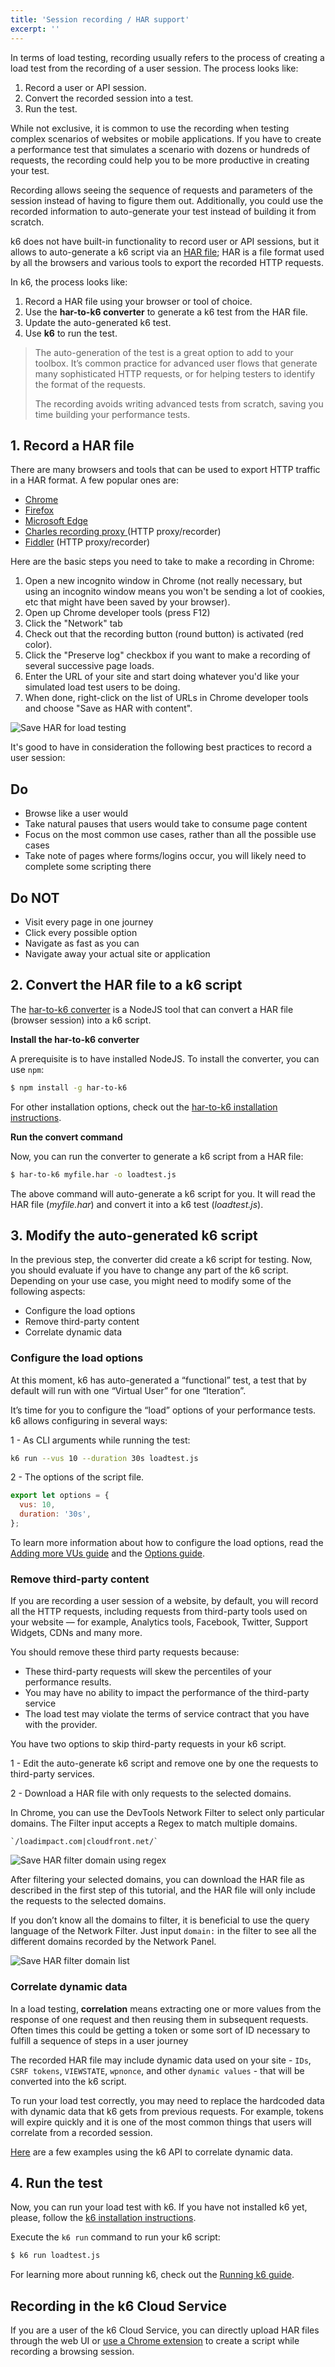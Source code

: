 ```yaml
---
title: 'Session recording / HAR support'
excerpt: ''
---
```


In terms of load testing, recording usually refers to the process of creating a load test from the recording of a user session. The process looks like:

1. Record a user or API session.
2. Convert the recorded session into a test.
3. Run the test.

While not exclusive, it is common to use the recording when testing complex scenarios of websites or mobile applications. If you have to create a performance test that simulates a scenario with dozens or hundreds of requests, the recording could help you to be more productive in creating your test.

Recording allows seeing the sequence of requests and parameters of the session instead of having to figure them out. Additionally, you could use the recorded information to auto-generate your test instead of building it from scratch.

k6 does not have built-in functionality to record user or API sessions, but it allows to auto-generate a k6 script via an [HAR file](<https://en.wikipedia.org/wiki/HAR_(file_format)>); HAR is a file format used by all the browsers and various tools to export the recorded HTTP requests.

In k6, the process looks like:

1. Record a HAR file using your browser or tool of choice.
2. Use the **har-to-k6 converter** to generate a k6 test from the HAR file.
3. Update the auto-generated k6 test.
4. Use **k6** to run the test.

> The auto-generation of the test is a great option to add to your toolbox. It’s common practice for advanced user flows that generate many sophisticated HTTP requests, or for helping testers to identify the format of the requests.
>
> The recording avoids writing advanced tests from scratch, saving you time building your performance tests.

## 1. Record a HAR file

There are many browsers and tools that can be used to export HTTP traffic in a HAR format. A few popular ones are:

- [Chrome](https://www.google.com/chrome/)
- [Firefox](https://www.mozilla.org/en-US/firefox/)
- [Microsoft Edge](https://www.microsoft.com/en-us/windows/microsoft-edge)
- [Charles recording proxy ](http://www.charlesproxy.com/)(HTTP proxy/recorder)
- [Fiddler](http://www.telerik.com/fiddler) (HTTP proxy/recorder)

Here are the basic steps you need to take to make a recording in Chrome:

1. Open a new incognito window in Chrome (not really necessary, but using an incognito window means you won't be sending a lot of cookies, etc that might have been saved by your browser).
2. Open up Chrome developer tools (press F12)
3. Click the "Network" tab
4. Check out that the recording button (round button) is activated (red color).
5. Click the "Preserve log" checkbox if you want to make a recording of several successive page loads.
6. Enter the URL of your site and start doing whatever you'd like your simulated load test users to be doing.
7. When done, right-click on the list of URLs in Chrome developer tools and choose "Save as HAR with content".

![Save HAR for load testing](/images/Session-recording-HAR-support/session_recorder_save_as_har.png)

It's good to have in consideration the following best practices to record a user session:

## Do

- Browse like a user would
- Take natural pauses that users would take to consume page content
- Focus on the most common use cases, rather than all the possible use cases
- Take note of pages where forms/logins occur, you will likely need to complete some scripting there

## Do NOT

- Visit every page in one journey
- Click every possible option
- Navigate as fast as you can
- Navigate away your actual site or application

## 2. Convert the HAR file to a k6 script

The [har-to-k6 converter](https://github.com/loadimpact/har-to-k6) is a NodeJS tool that can convert a HAR file (browser session) into a k6 script.

**Install the har-to-k6 converter**

A prerequisite is to have installed NodeJS. To install the converter, you can use `npm`:

```bash
$ npm install -g har-to-k6
```

For other installation options, check out the [har-to-k6 installation instructions](https://github.com/loadimpact/har-to-k6#installation).

**Run the convert command**

Now, you can run the converter to generate a k6 script from a HAR file:

```bash
$ har-to-k6 myfile.har -o loadtest.js
```

The above command will auto-generate a k6 script for you. It will read the HAR file (_myfile.har_) and convert it into a k6 test (_loadtest.js_).

## 3. Modify the auto-generated k6 script

In the previous step, the converter did create a k6 script for testing. Now, you should evaluate if you have to change any part of the k6 script. Depending on your use case, you might need to modify some of the following aspects:

- Configure the load options
- Remove third-party content
- Correlate dynamic data

### Configure the load options

At this moment, k6 has auto-generated a “functional” test, a test that by default will run with one “Virtual User” for one “Iteration”.

It’s time for you to configure the “load” options of your performance tests. k6 allows configuring in several ways:

1 - As CLI arguments while running the test:

```bash
k6 run --vus 10 --duration 30s loadtest.js
```

2 - The options of the script file.

```js
export let options = {
  vus: 10,
  duration: '30s',
};
```

To learn more information about how to configure the load options, read the [Adding more VUs guide](/getting-started/running-k6#adding-more-vus) and the [Options guide](/using-k6/options).

### Remove third-party content

If you are recording a user session of a website, by default, you will record all the HTTP requests, including requests from third-party tools used on your website — for example, Analytics tools, Facebook, Twitter, Support Widgets, CDNs and many more.

You should remove these third party requests because:

- These third-party requests will skew the percentiles of your performance results.
- You may have no ability to impact the performance of the third-party service
- The load test may violate the terms of service contract that you have with the provider.

You have two options to skip third-party requests in your k6 script.

1 - Edit the auto-generate k6 script and remove one by one the requests to third-party services.

2 - Download a HAR file with only requests to the selected domains.

In Chrome, you can use the DevTools Network Filter to select only particular domains. The Filter input accepts a Regex to match multiple domains.

    `/loadimpact.com|cloudfront.net/`

![Save HAR filter domain using regex](/images/Session-recording-HAR-support/session_recorder_filter_domain.png)

After filtering your selected domains, you can download the HAR file as described in the first step of this tutorial, and the HAR file will only include the requests to the selected domains.

If you don’t know all the domains to filter, it is beneficial to use the query language of the Network Filter. Just input `domain:` in the filter to see all the different domains recorded by the Network Panel.

![Save HAR filter domain list](/images/Session-recording-HAR-support/session_recorder_filter_domain_list.png)

### Correlate dynamic data

In a load testing, **correlation** means extracting one or more values from the response of one request and then reusing them in subsequent requests. Often times this could be getting a token or some sort of ID necessary to fulfill a sequence of steps in a user journey

The recorded HAR file may include dynamic data used on your site - `IDs`, `CSRF tokens`, `VIEWSTATE`, `wpnonce`, and other `dynamic values` - that will be converted into the k6 script.

To run your load test correctly, you may need to replace the hardcoded data with dynamic data that k6 gets from previous requests. For example, tokens will expire quickly and it is one of the most common things that users will correlate from a recorded session.

[Here](/examples/correlation-and-dynamic-data) are a few examples using the k6 API to correlate dynamic data.

## 4. Run the test

Now, you can run your load test with k6. If you have not installed k6 yet, please, follow the [k6 installation instructions](/getting-started/installation).

Execute the `k6 run` command to run your k6 script:

```bash
$ k6 run loadtest.js
```

For learning more about running k6, check out the [Running k6 guide](/getting-started/running-k6).

## Recording in the k6 Cloud Service

If you are a user of the k6 Cloud Service, you can directly upload HAR files through the web UI or [use a Chrome extension](/cloud/creating-and-running-a-test/recording-a-test-script) to create a script while recording a browsing session.
